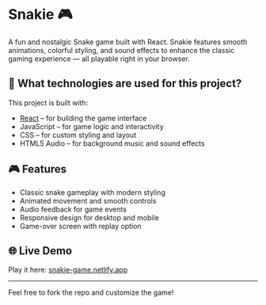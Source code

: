 # Snakie 🎮

A fun and nostalgic Snake game built with React. Snakie features smooth animations, colorful styling, and sound effects to enhance the classic gaming experience — all playable right in your browser.

## 🚀 What technologies are used for this project?

This project is built with:

- [React](https://reactjs.org/) – for building the game interface  
- JavaScript – for game logic and interactivity  
- CSS – for custom styling and layout  
- HTML5 Audio – for background music and sound effects

## 🎮 Features

- Classic snake gameplay with modern styling  
- Animated movement and smooth controls  
- Audio feedback for game events  
- Responsive design for desktop and mobile  
- Game-over screen with replay option

## 🌐 Live Demo

Play it here: [snakie-game.netlify.app](https://snakie-game.netlify.app/)

---

Feel free to fork the repo and customize the game!
